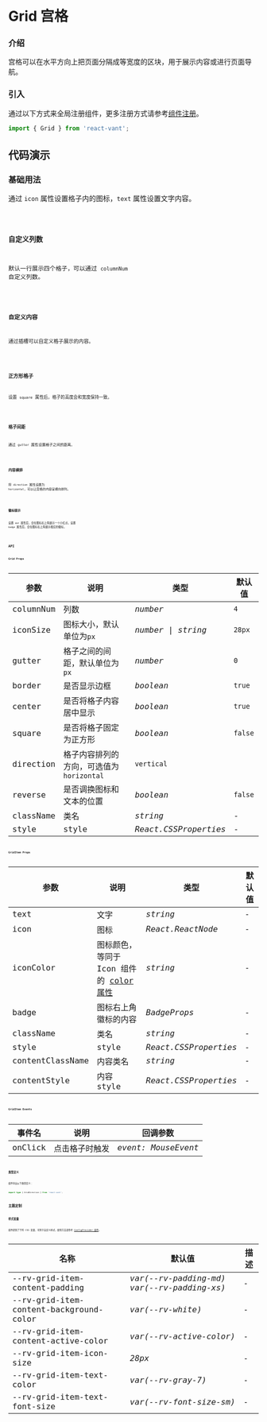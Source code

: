 # Grid 宫格

### 介绍

宫格可以在水平方向上把页面分隔成等宽度的区块，用于展示内容或进行页面导航。

### 引入

通过以下方式来全局注册组件，更多注册方式请参考[组件注册](#/zh-CN/advanced-usage#zu-jian-zhu-ce)。

```js
import { Grid } from 'react-vant';
```

## 代码演示

### 基础用法

通过 `icon` 属性设置格子内的图标，`text` 属性设置文字内容。

<code title="基础用法" src="./demo/base.tsx" />

### 自定义列数

默认一行展示四个格子，可以通过 `columnNum` 自定义列数。

<code title="自定义列数" src="./demo/column.tsx" />

### 自定义内容

通过插槽可以自定义格子展示的内容。

<code title="自定义内容" src="./demo/children.tsx" />

### 正方形格子

设置 `square` 属性后，格子的高度会和宽度保持一致。

<code title="正方形格子" src="./demo/square.tsx" />

### 格子间距

通过 `gutter` 属性设置格子之间的距离。

<code title="格子间距" src="./demo/gutter.tsx" />

### 内容横排

将 `direction` 属性设置为 `horizontal`，可以让宫格的内容呈横向排列。

<code title="内容横排" src="./demo/direction.tsx" />

### 徽标提示

设置 `dot` 属性后，会在图标右上角展示一个小红点。设置 `badge` 属性后，会在图标右上角展示相应的徽标。

<code title="徽标提示" src="./demo/badge.tsx" />

## API

### Grid Props

| 参数      | 说明                                      | 类型                  | 默认值  |
| --------- | ----------------------------------------- | --------------------- | ------- |
| columnNum | 列数                                      | _number_              | `4`     |
| iconSize  | 图标大小，默认单位为`px`                  | _number \| string_    | `28px`  |
| gutter    | 格子之间的间距，默认单位为`px`            | _number_              | `0`     |
| border    | 是否显示边框                              | _boolean_             | `true`  |
| center    | 是否将格子内容居中显示                    | _boolean_             | `true`  |
| square    | 是否将格子固定为正方形                    | _boolean_             | `false` |
| direction | 格子内容排列的方向，可选值为 `horizontal` | `vertical`            |
| reverse   | 是否调换图标和文本的位置                  | _boolean_             | `false` |
| className | 类名                                      | _string_              | -       |
| style     | style                                     | _React.CSSProperties_ | -       |

### GridItem Props

| 参数 | 说明 | 类型 | 默认值 |
| --- | --- | --- | --- |
| text | 文字 | _string_ | - |
| icon | 图标 | _React.ReactNode_ | - |
| iconColor | 图标颜色，等同于 Icon 组件的 [color 属性](#/zh-CN/icon#props) | _string_ | - |
| badge | 图标右上角徽标的内容 | _BadgeProps_ | - |
| className | 类名 | _string_ | - |
| style | style | _React.CSSProperties_ | - |
| contentClassName | 内容类名 | _string_ | - |
| contentStyle | 内容 style | _React.CSSProperties_ | - |

### GridItem Events

| 事件名  | 说明           | 回调参数            |
| ------- | -------------- | ------------------- |
| onClick | 点击格子时触发 | _event: MouseEvent_ |

### 类型定义

组件导出以下类型定义：

```ts
import type { GridDirection } from 'react-vant';
```

## 主题定制

### 样式变量

组件提供了下列 CSS 变量，可用于自定义样式，使用方法请参考 [ConfigProvider 组件](#/zh-CN/config-provider)。

| 名称                                    | 默认值                                      | 描述 |
| --------------------------------------- | ------------------------------------------- | ---- |
| --rv-grid-item-content-padding          | _var(--rv-padding-md) var(--rv-padding-xs)_ | -    |
| --rv-grid-item-content-background-color | _var(--rv-white)_                           | -    |
| --rv-grid-item-content-active-color     | _var(--rv-active-color)_                    | -    |
| --rv-grid-item-icon-size                | _28px_                                      | -    |
| --rv-grid-item-text-color               | _var(--rv-gray-7)_                          | -    |
| --rv-grid-item-text-font-size           | _var(--rv-font-size-sm)_                    | -    |

